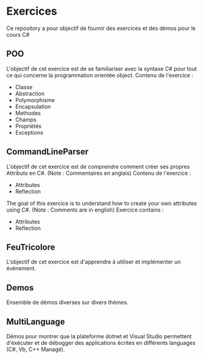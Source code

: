 # Exercices
Ce repository a pour objectif de fournir des exercices et des démos pour le cours C#

## POO
L'objectif de cet exercice est de se familiariser avec la syntaxe C# pour tout ce qui concerne la programmation orientée object.
Contenu de l'exercice :
- Classe
- Abstraction
- Polymorphisme
- Encapsulation
- Methodes
- Champs
- Propriétés
- Exceptions

## CommandLineParser
L'objectif de cet exercice est de comprendre comment créer ses propres Attributs en C#. (Note : Commentaires en anglais)
Contenu de l'exercice :
- Attributes
- Reflection

The goal of this exercice is to understand how to create your own attributes using C#. (Note : Comments are in english)
Exercice contains :
- Attributes
- Reflection

## FeuTricolore
L'objectif de cet exercice est d'apprendre à utiliser et implémenter un événement.

## Demos
Ensemble de démos diverses sur divers thèmes.

## MultiLanguage
Démos pour montrer que la plateforme dotnet et Visual Studio permettent d'éxécuter et de débogger des applications écrites en différents languages (C#, Vb, C++ Managé).